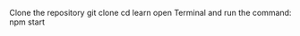 Clone the repository 
  git clone <repository-url>
  cd learn
open Terminal and run the command:
  npm start

